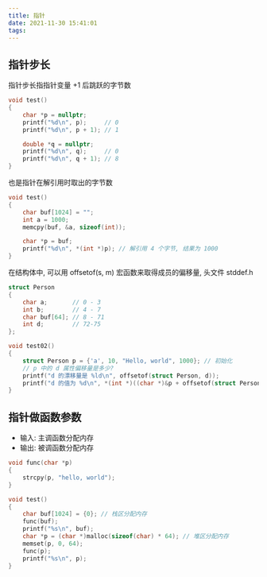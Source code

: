 ```yaml
---
title: 指针
date: 2021-11-30 15:41:01
tags:
---
```


## 指针步长
指针步长指指针变量 +1 后跳跃的字节数

```C
void test()
{
    char *p = nullptr;
    printf("%d\n", p);     // 0
    printf("%d\n", p + 1); // 1

    double *q = nullptr;
    printf("%d\n", q);     // 0
    printf("%d\n", q + 1); // 8
}
```

也是指针在解引用时取出的字节数
```C
void test()
{
    char buf[1024] = "";
    int a = 1000;
    memcpy(buf, &a, sizeof(int));

    char *p = buf;
    printf("%d\n", *(int *)p); // 解引用 4 个字节, 结果为 1000
}
```

在结构体中, 可以用 offsetof(s, m) 宏函数来取得成员的偏移量, 头文件 stddef.h
```C
struct Person
{
    char a;       // 0 - 3
    int b;        // 4 - 7
    char buf[64]; // 8 - 71
    int d;        // 72-75
};

void test02()
{
    struct Person p = {'a', 10, "Hello, world", 1000}; // 初始化
    // p 中的 d 属性偏移量是多少?
    printf("d 的漂移量是 %ld\n", offsetof(struct Person, d));
    printf("d 的值为 %d\n", *(int *)((char *)&p + offsetof(struct Person, d)));
}
```

## 指针做函数参数

- 输入: 主调函数分配内存
- 输出: 被调函数分配内存

```C
void func(char *p)
{
    strcpy(p, "hello, world");
}

void test()
{
    char buf[1024] = {0}; // 栈区分配内存
    func(buf);
    printf("%s\n", buf);
    char *p = (char *)malloc(sizeof(char) * 64); // 堆区分配内存
    memset(p, 0, 64);
    func(p);
    printf("%s\n", p);
}
```